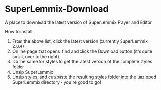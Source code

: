 # SuperLemmix-Download
A place to download the latest version of SuperLemmix Player and Editor

How to install:

1) From the above list, click the latest version (currently SuperLemmix 2.8.4)
2) On the page that opens, find and click the Download button (it's quite small, over to the right)
3) Do the same for styles to get the latest version of the complete styles folder
4) Unzip SuperLemmix
5) Unzip styles, and cut/paste the resulting styles folder into the unzipped SuperLemmix directory - you're good to go!
